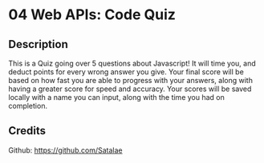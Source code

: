# 04 Web APIs: Code Quiz  

## Description  
This is a Quiz going over 5 questions about Javascript! It will time you, and deduct points for every wrong answer you give. Your final score will be based on how fast you are able to progress with your answers, along with having a greater score for speed and accuracy.
Your scores will be saved locally with a name you can input, along with the time you had on completion.

## Credits  

Github: https://github.com/Satalae
